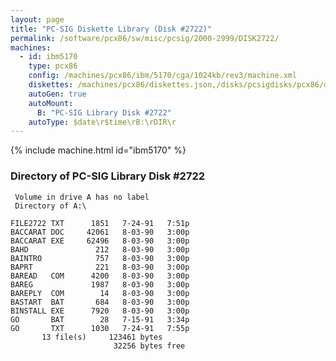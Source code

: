 ```yaml
---
layout: page
title: "PC-SIG Diskette Library (Disk #2722)"
permalink: /software/pcx86/sw/misc/pcsig/2000-2999/DISK2722/
machines:
  - id: ibm5170
    type: pcx86
    config: /machines/pcx86/ibm/5170/cga/1024kb/rev3/machine.xml
    diskettes: /machines/pcx86/diskettes.json,/disks/pcsigdisks/pcx86/diskettes.json
    autoGen: true
    autoMount:
      B: "PC-SIG Library Disk #2722"
    autoType: $date\r$time\rB:\rDIR\r
---
```


{% include machine.html id="ibm5170" %}

### Directory of PC-SIG Library Disk #2722

     Volume in drive A has no label
     Directory of A:\

    FILE2722 TXT      1851   7-24-91   7:51p
    BACCARAT DOC     42061   8-03-90   3:00p
    BACCARAT EXE     62496   8-03-90   3:00p
    BAHD               212   8-03-90   3:00p
    BAINTRO            757   8-03-90   3:00p
    BAPRT              221   8-03-90   3:00p
    BAREAD   COM      4200   8-03-90   3:00p
    BAREG             1987   8-03-90   3:00p
    BAREPLY  COM        14   8-03-90   3:00p
    BASTART  BAT       684   8-03-90   3:00p
    BINSTALL EXE      7920   8-03-90   3:00p
    GO       BAT        28   7-15-91   3:34p
    GO       TXT      1030   7-24-91   7:55p
           13 file(s)     123461 bytes
                           32256 bytes free
